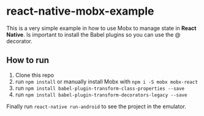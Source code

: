 # react-native-mobx-example
This is a very simple example in how to use Mobx to manage state in **React Native**.
Is important to install the Babel plugins so you can use the @ decorator.

## How to run
1. Clone this repo
2. run `npm install` or manually install Mobx with `npm i -S mobx mobx-react`
3. run `npm install babel-plugin-transform-class-properties --save`
4. run `npm install babel-plugin-transform-decorators-legacy --save`

Finally run `react-native run-android` to see the project in the emulator.

